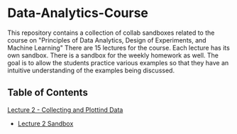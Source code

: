 # Data-Analytics-Course
This repository contains a collection of collab sandboxes related to the course on  "Principles of Data Analytics, Design of Experiments, and Machine Learning" There are 15 lectures for the course. Each lecture has its own sandbox. There is a sandbox for the weekly homework as well. The goal is to allow the students practice various examples so that they have an intuitive understanding of the examples being discussed. 


## Table of Contents
[Lecture 2 - Collecting and Plottind Data](../master/Lecture-PDFs/ECE%20595%20-%20Lecture%2002.pdf "Lecture 2 PDF")
* [Lecture 2 Sandbox](../master/Sandboxes/ECE%20595%20Lecture%2002%20-%20Collecting%20and%20Plotting%20Data.ipynb "Lecture 2 Sandbox")


